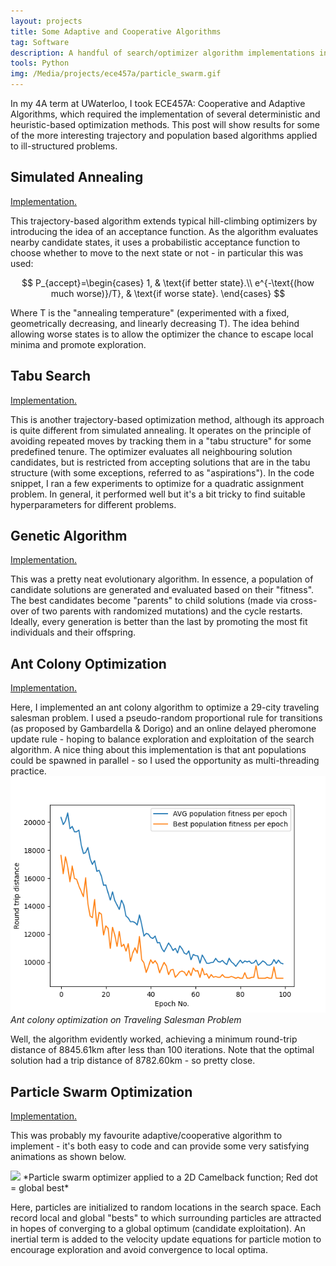 ```yaml
---
layout: projects
title: Some Adaptive and Cooperative Algorithms
tag: Software
description: A handful of search/optimizer algorithm implementations in Python
tools: Python
img: /Media/projects/ece457a/particle_swarm.gif
---
```


In my 4A term at UWaterloo, I took ECE457A: Cooperative and Adaptive Algorithms, which required the implementation of several deterministic and heuristic-based optimization methods. This post will show results for some of the more interesting trajectory and population based algorithms applied to ill-structured problems.

## Simulated Annealing
<a href="https://gist.github.com/andrewmourcos/42f20d542be6df6dc22cf2ffbeaf38bc">Implementation.</a>

This trajectory-based algorithm extends typical hill-climbing optimizers by introducing the idea of an acceptance function. As the algorithm evaluates nearby candidate states, it uses a probabilistic acceptance function to choose whether to move to the next state or not - in particular this was used:

$$
  P_{accept}=\begin{cases}
    1, & \text{if better state}.\\
    e^{-\text{(how much worse)}/T}, & \text{if worse state}.
  \end{cases}
$$

Where T is the "annealing temperature" (experimented with a fixed, geometrically decreasing, and linearly decreasing T). The idea behind allowing worse states is to allow the optimizer the chance to escape local minima and promote exploration.

## Tabu Search
<a href="https://gist.github.com/andrewmourcos/ddea08fd1c717c4db01c33150933fd95">Implementation.</a>

This is another trajectory-based optimization method, although its approach is quite different from simulated annealing. It operates on the principle of avoiding repeated moves by tracking them in a "tabu structure" for some predefined tenure. The optimizer evaluates all neighbouring solution candidates, but is restricted from accepting solutions that are in the tabu structure (with some exceptions, referred to as "aspirations"). In the code snippet, I ran a few experiments to optimize for a quadratic assignment problem. In general, it performed well but it's a bit tricky to find suitable hyperparameters for different problems.

## Genetic Algorithm
<a href="https://gist.github.com/andrewmourcos/35147543e5b4ad812f9d24f5f715340e">Implementation.</a>

This was a pretty neat evolutionary algorithm. In essence, a population of candidate solutions are generated and evaluated based on their "fitness". The best candidates become "parents" to child solutions (made via cross-over of two parents with randomized mutations) and the cycle restarts. Ideally, every generation is better than the last by promoting the most fit individuals and their offspring.

## Ant Colony Optimization
<a href="https://gist.github.com/andrewmourcos/9af91ae014dba563fdc50dfbc9eb2eab">Implementation.</a>

Here, I implemented an ant colony algorithm to optimize a 29-city traveling salesman problem. I used a pseudo-random proportional rule for transitions (as proposed by Gambardella & Dorigo) and an online delayed pheromone update rule - hoping to balance exploration and exploitation of the search algorithm. A nice thing about this implementation is that ant populations could be spawned in parallel - so I used the opportunity as multi-threading practice.
<img src="/Media/projects/ece457a/ant_colony_optimization.png">
*Ant colony optimization on Traveling Salesman Problem*

Well, the algorithm evidently worked, achieving a minimum round-trip distance of 8845.61km after less than 100 iterations. Note that the optimal solution had a trip distance of 8782.60km - so pretty close.

## Particle Swarm Optimization
<a href="https://gist.github.com/andrewmourcos/515e4cde3beddad154f9c2736183e80d">Implementation.</a>

This was probably my favourite adaptive/cooperative algorithm to implement - it's both easy to code and can provide some very satisfying animations as shown below.

<img src="/Media/projects/ece457a/particle_swarm.gif">
*Particle swarm optimizer applied to a 2D Camelback function; Red dot = global best*

Here, particles are initialized to random locations in the search space. Each record local and global "bests" to which surrounding particles are attracted in hopes of converging to a global optimum (candidate exploitation). An inertial term is added to the velocity update equations for particle motion to encourage exploration and avoid convergence to local optima.